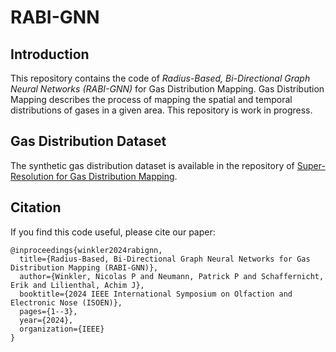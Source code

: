 # RABI-GNN

## Introduction
This repository contains the code of *Radius-Based, Bi-Directional Graph Neural Networks (RABI-GNN)* for Gas Distribution Mapping. Gas Distribution Mapping describes the process of mapping the spatial and temporal distributions of gases in a given area. This repository is work in progress.

## Gas Distribution Dataset
The synthetic gas distribution dataset is available in the repository of [Super-Resolution for Gas Distribution Mapping](https://github.com/BAMresearch/SRGDM/).

## Citation
If you find this code useful, please cite our paper:
```
@inproceedings{winkler2024rabignn,
  title={Radius-Based, Bi-Directional Graph Neural Networks for Gas Distribution Mapping (RABI-GNN)},
  author={Winkler, Nicolas P and Neumann, Patrick P and Schaffernicht, Erik and Lilienthal, Achim J},
  booktitle={2024 IEEE International Symposium on Olfaction and Electronic Nose (ISOEN)},
  pages={1--3},
  year={2024},
  organization={IEEE}
}
```
